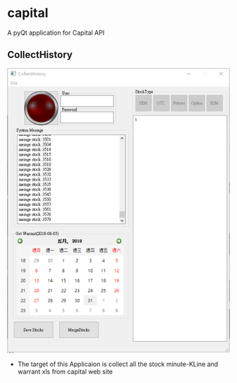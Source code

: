 # capital
A pyQt application for Capital API

## CollectHistory
![image](doc/collecthistory.png)
* The target of this Applicaion is collect all the stock minute-KLine and warrant xls from capital web site

